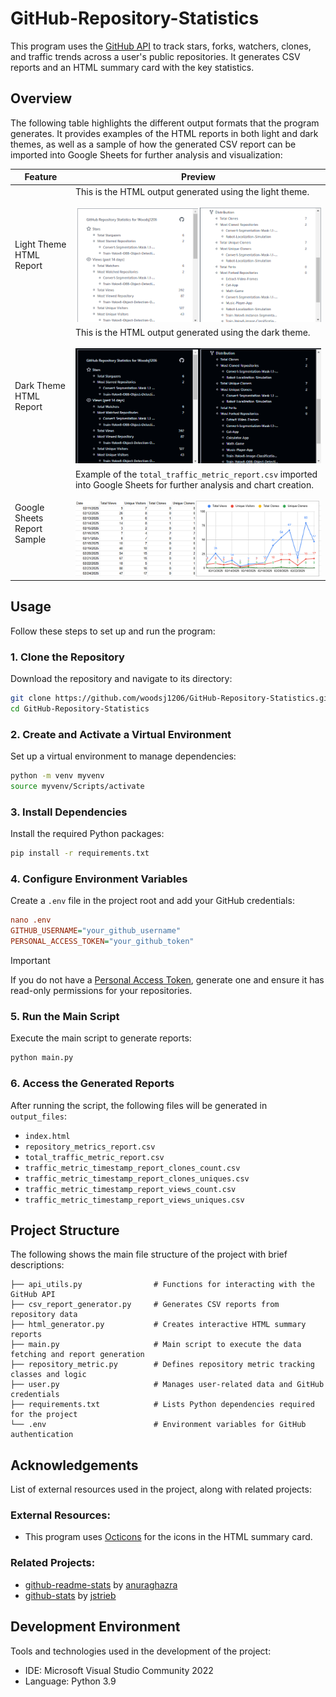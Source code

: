 # GitHub-Repository-Statistics
This program uses the [GitHub API](https://docs.github.com/en/rest) to track stars, forks, watchers, clones, and traffic trends across a user's public repositories. It generates CSV reports and an HTML summary card with the key statistics.


## Overview
The following table highlights the different output formats that the program generates. It provides examples of the HTML reports in both light and dark themes, as well as a sample of how the generated CSV report can be imported into Google Sheets for further analysis and visualization:

| Feature                                                      | Preview                                                                                                                                                                                                                                                                                           |
| ------------------------------------------------------------- | ------------------------------------------------------------------------------------------------------------------------------------------------------------------------------------------------------------------------------------------------------------------------------------------------------ |
| Light Theme HTML Report	                                                    | This is the HTML output generated using the light theme. <br/><br/>  ![Screenshot](assets/light_theme_html_generator.png) |
| Dark Theme HTML Report	          |  This is the HTML output generated using the dark theme. <br/><br/> ![Screenshot](assets/dark_theme_html_generator.png)                                |
| Google Sheets Report Sample	      |   Example of the `total_traffic_metric_report.csv` imported into Google Sheets for further analysis and chart creation. <br/><br/> ![Screenshot](assets/google_sheet_report_sample.png)

                                
## Usage
Follow these steps to set up and run the program:

### 1. Clone the Repository
Download the repository and navigate to its directory:
```bash
git clone https://github.com/woodsj1206/GitHub-Repository-Statistics.git
cd GitHub-Repository-Statistics
```

### 2. Create and Activate a Virtual Environment
Set up a virtual environment to manage dependencies:
```bash
python -m venv myvenv
source myvenv/Scripts/activate
```

### 3. Install Dependencies
Install the required Python packages:
```bash
pip install -r requirements.txt
```

### 4. Configure Environment Variables
Create a `.env` file in the project root and add your GitHub credentials:
```ini
nano .env
GITHUB_USERNAME="your_github_username"
PERSONAL_ACCESS_TOKEN="your_github_token"
```
> [!IMPORTANT]
> If you do not have a [Personal Access Token](https://github.com/settings/personal-access-tokens), generate one and ensure it has read-only permissions for your repositories.

### 5. Run the Main Script
Execute the main script to generate reports:
```bash
python main.py
```

### 6. Access the Generated Reports
After running the script, the following files will be generated in `output_files`:
- `index.html` 
- `repository_metrics_report.csv`
- `total_traffic_metric_report.csv`
- `traffic_metric_timestamp_report_clones_count.csv`
- `traffic_metric_timestamp_report_clones_uniques.csv`
- `traffic_metric_timestamp_report_views_count.csv`
- `traffic_metric_timestamp_report_views_uniques.csv`


## Project Structure
The following shows the main file structure of the project with brief descriptions:
```
├── api_utils.py                # Functions for interacting with the GitHub API
├── csv_report_generator.py     # Generates CSV reports from repository data
├── html_generator.py           # Creates interactive HTML summary reports
├── main.py                     # Main script to execute the data fetching and report generation
├── repository_metric.py        # Defines repository metric tracking classes and logic
├── user.py                     # Manages user-related data and GitHub credentials
├── requirements.txt            # Lists Python dependencies required for the project
└── .env                        # Environment variables for GitHub authentication      
```

## Acknowledgements
List of external resources used in the project, along with related projects:

### External Resources:
- This program uses [Octicons](https://github.com/primer/octicons) for the icons in the HTML summary card.

### Related Projects:
  - [github-readme-stats](https://github.com/anuraghazra/github-readme-stats) by [anuraghazra](https://github.com/anuraghazra)
  - [github-stats](https://github.com/jstrieb/github-stats) by [jstrieb](https://github.com/jstrieb)


## Development Environment
Tools and technologies used in the development of the project:
- IDE: Microsoft Visual Studio Community 2022 
- Language: Python 3.9
